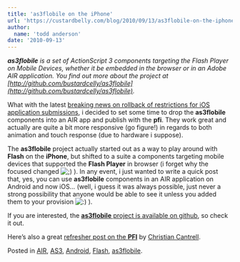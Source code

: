 ```yaml
---
title: 'as3flobile on the iPhone'
url: 'https://custardbelly.com/blog/2010/09/13/as3flobile-on-the-iphone/'
author:
  name: 'todd anderson'
date: '2010-09-13'
---
```


_**as3flobile** is a set of ActionScript 3 components targeting the Flash Player on Mobile Devices, whether it be embedded in the browser or in an Adobe AIR application. You find out more about the project at [http://github.com/bustardcelly/as3flobile](http://github.com/bustardcelly/as3flobile)._

What with the latest [breaking news on rollback of restrictions for iOS application submissions](http://business-news.thestreet.com/link/?http://www.apple.com/pr/library/2010/09/09statement.html;;;http://business-news.thestreet.com/business/2010/09/09/a/692864524-statement-by-apple-on-app/;;;http://business-news.thestreet.com/business/2010/09/09/a/692864524-statement-by-apple-on-app/), i decided to set some time to drop the **as3flobile** components into an AIR app and publish with the **pfi**. They work great and actually are quite a bit more responsive (go figure!) in regards to both animation and touch response (due to hardware i suppose).

The **as3flobile** project actually started out as a way to play around with **Flash** on the **iPhone**, but shifted to a suite a components targeting mobile devices that supported the **Flash Player** in browser (i forget why the focused changed ![;)](https://custardbelly.com/blog/wp-includes/images/smilies/icon_wink.gif) ). In any event, i just wanted to write a quick post that, yes, you can use **as3flobile** components in an AIR application on Android and now iOS… (well, i guess it was always possible, just never a strong possibility that anyone would be able to see it unless you added them to your provision ![:)](https://custardbelly.com/blog/wp-includes/images/smilies/icon_smile.gif) ).

If you are interested, the [**as3flobile** project is available on github](http://github.com/bustardcelly/as3flobile), so check it out.

Here’s also a great [refresher post on the **PFI**](http://blogs.adobe.com/cantrell/archives/2010/09/packager-for-iphone-refresher.html) by [Christian Cantrell](http://blogs.adobe.com/cantrell/).

Posted in [AIR](https://custardbelly.com/blog/category/air/), [AS3](https://custardbelly.com/blog/category/as3/), [Android](https://custardbelly.com/blog/category/android/), [Flash](https://custardbelly.com/blog/category/flash/), [as3flobile](https://custardbelly.com/blog/category/as3flobile/).
